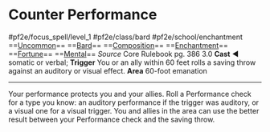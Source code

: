 # Counter Performance
#pf2e/focus_spell/level_1 #pf2e/class/bard #pf2e/school/enchantment 
==[Uncommon](Uncommon.md)== ==[Bard](Bard.md)== ==[Composition](Composition.md)== ==[Enchantment](Enchantment.md)== ==[Fortune](Fortune.md)== ==[Mental](Mental.md)==
*Source* Core Rulebook pg. 386 3.0
**Cast** ◄ somatic or verbal; **Trigger** You or an ally within 60 feet rolls a saving throw against an auditory or visual effect.
**Area** 60-foot emanation

---
Your performance protects you and your allies. Roll a Performance check for a type you know: an auditory performance if the trigger was auditory, or a visual one for a visual trigger. You and allies in the area can use the better result between your Performance check and the saving throw.